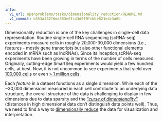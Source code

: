 ```yaml
---
info:
  v1_url: openproblems/tasks/dimensionality_reduction/README.md
  v1_commit: b353a462f6ea353e0fc43d0f9fcbbe621edc3a0b
---
```


Dimensionality reduction is one of the key challenges in single-cell data representation. Routine single-cell RNA sequencing (scRNA-seq) experiments measure cells in roughly 20,000-30,000 dimensions (i.e., features - mostly gene transcripts but also other functional elements encoded in mRNA such as lncRNAs). Since its inception,scRNA-seq experiments have been growing in terms of the number of cells measured. Originally, cutting-edge SmartSeq experiments would yield a few hundred cells, at best. Now, it is not uncommon to see experiments that yield over [100,000 cells](<https://www.nature.com/articles/s41586-018-0590-4>) or even [> 1 million cells](https://doi.org/10.1126/science.aba7721).

Each *feature* in a dataset functions as a single dimension. While each of the ~30,000 dimensions measured in each cell contribute to an underlying data structure, the overall structure of the data is challenging to display in few dimensions due to data sparsity and the [*"curse of dimensionality"*](https://en.wikipedia.org/wiki/Curse_of_dimensionality) (distances in high dimensional data don’t distinguish data points well). Thus, we need to find a way to [dimensionally reduce](https://en.wikipedia.org/wiki/Dimensionality_reduction) the data for visualization and interpretation.